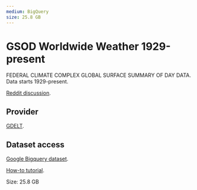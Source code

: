 ```yaml
---
medium: BigQuery
size: 25.8 GB
---
```

# GSOD Worldwide Weather 1929-present

FEDERAL CLIMATE COMPLEX GLOBAL SURFACE SUMMARY OF DAY DATA. Data starts 1929-present.

[Reddit discussion][reddit].

## Provider

[GDELT][provider].

## Dataset access

[Google Bigquery dataset][bigquery].

[How-to tutorial][howto].

Size: 25.8 GB

[bigquery]: https://bigquery.cloud.google.com/dataset/fh-bigquery:weather_gsod
[provider]: ftp://ftp.ncdc.noaa.gov/pub/data/gsod/readme.txt
[reddit]: http://www.reddit.com/r/bigquery/comments/2ts9wo/noaa_gsod_weather_data_loaded_into_bigquery/
[howto]: http://stackoverflow.com/questions/34804654/how-to-get-the-historical-weather-for-any-city-with-bigquery/34804655#34804655
